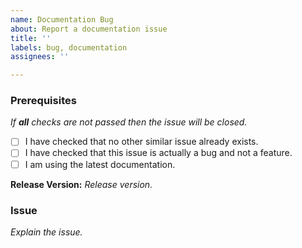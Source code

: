 ```yaml
---
name: Documentation Bug
about: Report a documentation issue
title: ''
labels: bug, documentation
assignees: ''

---
```


### Prerequisites
*If **all** checks are not passed then the issue will be closed.*
- [ ] I have checked that no other similar issue already exists.
- [ ] I have checked that this issue is actually a bug and not a feature.
- [ ] I am using the latest documentation.

**Release Version:** *Release version.*


### Issue
*Explain the issue.*

